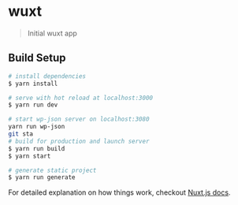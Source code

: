 # wuxt

> Initial wuxt app

## Build Setup

``` bash
# install dependencies
$ yarn install

# serve with hot reload at localhost:3000
$ yarn run dev

# start wp-json server on localhost:3080
yarn run wp-json
git sta
# build for production and launch server
$ yarn run build
$ yarn start

# generate static project
$ yarn run generate
```

For detailed explanation on how things work, checkout [Nuxt.js docs](https://nuxtjs.org).
